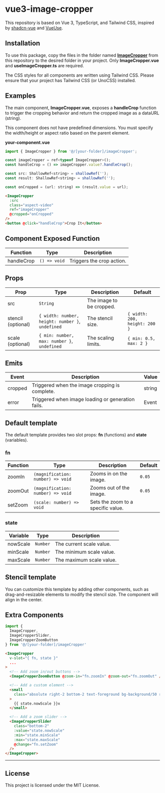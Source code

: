 # vue3-image-cropper

This repository is based on Vue 3, TypeScript, and Tailwind CSS, inspired by [shadcn-vue](https://www.shadcn-vue.com/) and [VueUse](https://vueuse.org/).

## Installation

To use this package, copy the files in the folder named [**ImageCropper**](https://github.com/stark920/vue3-image-cropper/tree/main/src/components/imageCropper) from this repository to the desired folder in your project. Only **ImageCropper.vue** and **useImageCropper.ts** are required.

The CSS styles for all components are written using Tailwind CSS. Please ensure that your project has Tailwind CSS (or UnoCSS) installed.

## Examples

The main component, **ImageCropper.vue**, exposes a **handleCrop** function to trigger the cropping behavior and return the cropped image as a dataURL (string).

This component does not have predefined dimensions. You must specify the width/height or aspect ratio based on the parent element.

**your-component.vue**

```js
import { ImageCropper } from '@/[your-folder]/imageCropper';

const imageCropper = ref<typeof ImageCropper>();
const handleCrop = () => imageCropper.value?.handleCrop();

const src: ShallowRef<string> = shallowRef('');
const result: ShallowRef<string> = shallowRef('');

const onCropped = (url: string) => (result.value = url);
```

```html
<ImageCropper
  :src
  class="aspect-video"
  ref="imageCropper"
  @cropped="onCropped"
/>
<button @click="handleCrop">Crop It</button>
```

## Component Exposed Function

| Function     | Type          | Description                        
| ------------ | ------------- | ---------------------------------- 
| handleCrop   | `() => void`  | Triggers the crop action.

## Props

| Prop                | Type                                              | Description              | Default
| ------------------- | ------------------------------------------------- | ------------------------ | ----------------------------
| src                 | `String`                                          | The image to be cropped. |
| stencil (optional)  | `{ width: number, height: number }`, `undefined`  | The stencil size.        | `{ width: 200, height: 200 }`
| scale (optional)    | `{ min: number, max: number }`, `undefined`       | The scaling limits.      | `{ min: 0.5, max: 2 }`

## Emits

| Event     | Description                                               | Value
| --------- | --------------------------------------------------------- | --------
| cropped   | Triggered when the image cropping is complete.            | string
| error     | Triggered when image loading or generation fails.         | Event

## Default template

The default template provides two slot props: **fn** (functions) and **state** (variables).

### fn
| Function  | Type                               | Description                         | Default
| --------- | ---------------------------------- | ----------------------------------- | ----------------------------
| zoomIn    | `(magnification: number) => void`  | Zooms in on the image.              | `0.05`
| zoomOut   | `(magnification: number) => void`  | Zooms out of the image.             | `0.05`
| setZoom   | `(scale: number) => void`          | Sets the zoom to a specific value.  | 

### state
| Variable  | Type      | Description                    
| --------- | --------- | -------------------------------
| nowScale  | `Number`  | The current scale value.            
| minScale  | `Number`  | The minimum scale value.
| maxScale  | `Number`  | The maximum scale value.

## Stencil template

You can customize this template by adding other components, such as drag-and-resizable elements to modify the stencil size. The component will align in the center.

## Extra Components

```js
import {
  ImageCropper,
  ImageCropperSlider,
  ImageCropperZoomButton
} from '@/[your-folder]/imageCropper'
```

```html
<ImageCropper
  v-slot="{ fn, state }"
  ...
>
  <!-- Add zoom in/out buttons -->
  <ImageCropperZoomButton @zoom-in="fn.zoomIn" @zoom-out="fn.zoomOut" />

  <!-- Add a custom element -->
  <small
    class="absolute right-2 bottom-2 text-foreground bg-background/50 rounded-md px-1"
  >
    {{ state.nowScale }}x
  </small>

  <!-- Add a zoom slider -->
  <ImageCropperSlider
    class="bottom-2"
    :value="state.nowScale"
    :min="state.minScale"
    :max="state.maxScale"
    @change="fn.setZoom"
  />
</ImageCropper>
```

---

## License 

This project is licensed under the MIT License.